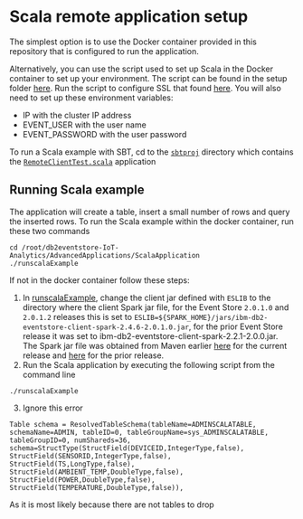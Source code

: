 # Scala remote application setup

The simplest option is to use the Docker container provided in this repository that is configured to run the application. 

Alternatively, you can use the script used to set up Scala in the Docker container to set up your environment. The script can be found in the setup folder [here](https://github.com/IBMProjectEventStore/db2eventstore-IoT-Analytics/blob/master/container/setup/setup-scala.sh).  Run the script to configure SSL that found [here](https://github.com/IBMProjectEventStore/db2eventstore-IoT-Analytics/blob/master/container/setup/setup-ssl.sh). You will also need to set up these environment variables: 

* IP with the cluster IP address
* EVENT_USER with the user name
* EVENT_PASSWORD with the user password

To run a Scala example with SBT, cd to the [`sbtproj`](sbtproj/README.md) directory which contains the [`RemoteClientTest.scala`](sbtproj/RemoteClientTest.scala) application

## Running Scala example

The application will create a table, insert a small number of rows and query the inserted rows. To run the Scala example within the docker container, run these two commands
```
cd /root/db2eventstore-IoT-Analytics/AdvancedApplications/ScalaApplication
./runscalaExample
```
If not in the docker container follow these steps: 
1. In [runscalaExample](runscalaExample), change the client jar defined with `ESLIB` to the directory where the client Spark jar file, for the Event Store `2.0.1.0` and `2.0.1.2` releases this is set to `ESLIB=${SPARK_HOME}/jars/ibm-db2-eventstore-client-spark-2.4.6-2.0.1.0.jar`, for the prior Event Store release it was set to ibm-db2-eventstore-client-spark-2.2.1-2.0.0.jar.  The Spark jar file was obtained from Maven earlier [here](https://mvnrepository.com/artifact/com.ibm.event/ibm-db2-eventstore-client-spark-2.4.6) for the current release and [here](https://mvnrepository.com/artifact/com.ibm.event/ibm-db2-eventstore-client-spark-2.2.1) for the prior release.
2. Run the Scala application by executing the following script from the command line

`./runscalaExample`

3. Ignore this error
```
Table schema = ResolvedTableSchema(tableName=ADMINSCALATABLE, schemaName=ADMIN, tableID=0, tableGroupName=sys_ADMINSCALATABLE, tableGroupID=0, numShareds=36, schema=StructType(StructField(DEVICEID,IntegerType,false), StructField(SENSORID,IntegerType,false), StructField(TS,LongType,false), StructField(AMBIENT_TEMP,DoubleType,false), StructField(POWER,DoubleType,false), StructField(TEMPERATURE,DoubleType,false)),
```
As it is most likely because there are not tables to drop
